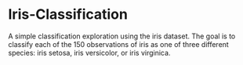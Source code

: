 # Iris-Classification

A simple classification exploration using the iris dataset.  The goal is to classify each of the 150 observations of iris as one of three different species: iris setosa, iris versicolor, or iris virginica.
